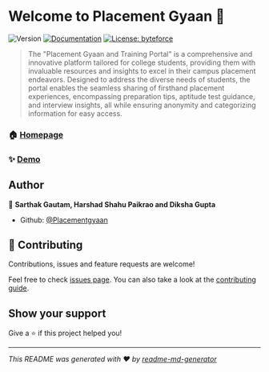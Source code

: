 # Welcome to Placement Gyaan 👋
![Version](https://img.shields.io/badge/version-1.0-blue.svg?cacheSeconds=2592000)
[![Documentation](https://img.shields.io/badge/documentation-yes-brightgreen.svg)](https://drive.google.com/file/d/1OP9iWdqbgDtDYBDDUuG4z6d4rfvBsFA/view?usp=sharing)
[![License: byteforce](https://img.shields.io/badge/License-byteforce-yellow.svg)](#)

> The &#34;Placement Gyaan and Training Portal&#34; is a comprehensive and innovative platform tailored for college students, providing them with invaluable resources and insights to excel in their campus placement endeavors. Designed to address the diverse needs of students, the portal enables the seamless sharing of firsthand placement experiences, encompassing preparation tips, aptitude test guidance, and interview insights, all while ensuring anonymity and categorizing information for easy access.

### 🏠 [Homepage](https://placementgyaan.byteforce2023.repl.co/)

### ✨ [Demo](https://placementgyaan.byteforce2023.repl.co/)

## Author

👤 **Sarthak Gautam, Harshad Shahu Paikrao and Diksha Gupta**

* Github: [@Placementgyaan](https://github.com/Placementgyaan)

## 🤝 Contributing

Contributions, issues and feature requests are welcome!

Feel free to check [issues page](https://github.com/iSarthakGautam/Placementgyaan/issues). You can also take a look at the [contributing guide](https://github.com/iSarthakGautam/Placementgyaan).

## Show your support

Give a ⭐️ if this project helped you!


***
_This README was generated with ❤️ by [readme-md-generator](https://github.com/kefranabg/readme-md-generator)_